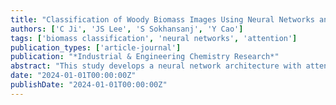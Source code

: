 ```yaml
---
title: "Classification of Woody Biomass Images Using Neural Networks and Attention Mechanisms"
authors: ['C Ji', 'JS Lee', 'S Sokhansanj', 'Y Cao']
tags: ['biomass classification', 'neural networks', 'attention']
publication_types: ['article-journal']
publication: "*Industrial & Engineering Chemistry Research*"
abstract: "This study develops a neural network architecture with attention mechanisms to classify woody biomass images with high accuracy and interpretability."
date: "2024-01-01T00:00:00Z"
publishDate: "2024-01-01T00:00:00Z"
---
```

